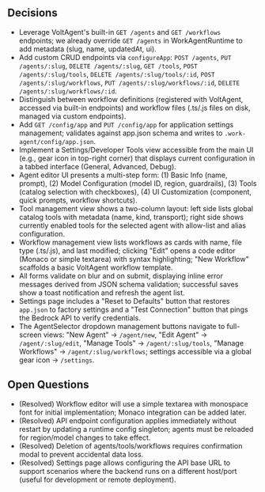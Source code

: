 ## Decisions

- Leverage VoltAgent's built-in `GET /agents` and `GET /workflows` endpoints; we already override `GET /agents` in WorkAgentRuntime to add metadata (slug, name, updatedAt, ui).
- Add custom CRUD endpoints via `configureApp`: `POST /agents`, `PUT /agents/:slug`, `DELETE /agents/:slug`, `GET /tools`, `POST /agents/:slug/tools`, `DELETE /agents/:slug/tools/:id`, `POST /agents/:slug/workflows`, `PUT /agents/:slug/workflows/:id`, `DELETE /agents/:slug/workflows/:id`.
- Distinguish between workflow definitions (registered with VoltAgent, accessed via built-in endpoints) and workflow files (.ts/.js files on disk, managed via custom endpoints).
- Add `GET /config/app` and `PUT /config/app` for application settings management; validates against app.json schema and writes to `.work-agent/config/app.json`.
- Implement a Settings/Developer Tools view accessible from the main UI (e.g., gear icon in top-right corner) that displays current configuration in a tabbed interface (General, Advanced, Debug).
- Agent editor UI presents a multi-step form: (1) Basic Info (name, prompt), (2) Model Configuration (model ID, region, guardrails), (3) Tools (catalog selection with checkboxes), (4) UI Customization (component, quick prompts, workflow shortcuts).
- Tool management view shows a two-column layout: left side lists global catalog tools with metadata (name, kind, transport); right side shows currently enabled tools for the selected agent with allow-list and alias configuration.
- Workflow management view lists workflows as cards with name, file type (.ts/.js), and last modified; clicking "Edit" opens a code editor (Monaco or simple textarea) with syntax highlighting; "New Workflow" scaffolds a basic VoltAgent workflow template.
- All forms validate on blur and on submit, displaying inline error messages derived from JSON schema validation; successful saves show a toast notification and refresh the agent list.
- Settings page includes a "Reset to Defaults" button that restores `app.json` to factory settings and a "Test Connection" button that pings the Bedrock API to verify credentials.
- The AgentSelector dropdown management buttons navigate to full-screen views: "New Agent" → `/agent/new`, "Edit Agent" → `/agent/:slug/edit`, "Manage Tools" → `/agent/:slug/tools`, "Manage Workflows" → `/agent/:slug/workflows`; settings accessible via a global gear icon → `/settings`.

## Open Questions

- (Resolved) Workflow editor will use a simple textarea with monospace font for initial implementation; Monaco integration can be added later.
- (Resolved) API endpoint configuration applies immediately without restart by updating a runtime config singleton; agents must be reloaded for region/model changes to take effect.
- (Resolved) Deletion of agents/tools/workflows requires confirmation modal to prevent accidental data loss.
- (Resolved) Settings page allows configuring the API base URL to support scenarios where the backend runs on a different host/port (useful for development or remote deployment).
